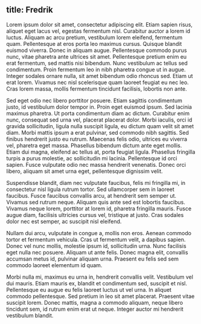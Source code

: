 title: Fredrik
---

Lorem ipsum dolor sit amet, consectetur adipiscing elit. Etiam sapien risus, aliquet eget lacus vel, egestas fermentum nisl. Curabitur auctor a lorem id luctus. Aliquam ac arcu pretium, vestibulum lorem eleifend, fermentum quam. Pellentesque at eros porta leo maximus cursus. Quisque blandit euismod viverra. Donec in aliquam augue. Pellentesque commodo purus nunc, vitae pharetra ante ultrices sit amet. Pellentesque pretium enim eu erat fermentum, sed mattis nisi bibendum. Nunc vestibulum ac tellus sed condimentum. Proin fermentum leo in nibh pharetra congue ut in augue. Integer sodales ornare nulla, sit amet bibendum odio rhoncus sed. Etiam ut erat lorem. Vivamus nec nisl scelerisque quam laoreet feugiat eu nec leo. Cras lorem massa, mollis fermentum tincidunt facilisis, lobortis non ante.

Sed eget odio nec libero porttitor posuere. Etiam sagittis condimentum justo, id vestibulum dolor tempor in. Proin eget euismod ipsum. Sed lacinia maximus pharetra. Ut porta condimentum diam ac dictum. Curabitur enim nunc, consequat sed urna vel, placerat placerat dolor. Morbi iaculis, orci id gravida sollicitudin, ligula nulla suscipit ligula, eu dictum quam velit sit amet diam. Morbi mattis ipsum a erat pulvinar, sed commodo nibh sagittis. Sed finibus hendrerit justo eu rutrum. Maecenas felis odio, ultrices eu viverra vel, pharetra eget massa. Phasellus bibendum dictum ante eget mollis. Etiam dui magna, eleifend ac tellus at, porta feugiat ligula. Phasellus fringilla turpis a purus molestie, ac sollicitudin mi lacinia. Pellentesque id orci sapien. Fusce vulputate odio nec massa hendrerit venenatis. Donec orci libero, aliquam sit amet urna eget, pellentesque dignissim velit.

Suspendisse blandit, diam nec vulputate faucibus, felis mi fringilla mi, in consectetur nisl ligula rutrum tortor. Sed ullamcorper sem in laoreet faucibus. Fusce faucibus convallis arcu, at hendrerit sem semper ut. Vivamus sed rutrum neque. Aliquam quis ante sed est lobortis faucibus. Vivamus neque lorem, porttitor at lorem id, pharetra fringilla mauris. Fusce augue diam, facilisis ultricies cursus vel, tristique at justo. Cras sodales dolor nec est semper, ac suscipit nisl eleifend.

Nullam dui arcu, vulputate in congue a, mollis non eros. Aenean commodo tortor et fermentum vehicula. Cras ut fermentum velit, a dapibus sapien. Donec vel nunc mollis, molestie ipsum id, sollicitudin urna. Nunc facilisis eget nulla nec posuere. Aliquam ut ante felis. Donec magna elit, convallis accumsan metus id, pulvinar aliquam urna. Praesent eu felis sed sem commodo laoreet elementum id quam.

Morbi nulla mi, maximus eu urna in, hendrerit convallis velit. Vestibulum vel dui mauris. Etiam mauris ex, blandit et condimentum sed, suscipit et nisl. Pellentesque eu augue eu felis laoreet luctus ut vel urna. In aliquet commodo pellentesque. Sed pretium in leo sit amet placerat. Praesent vitae suscipit lorem. Donec mattis, magna a commodo aliquam, neque libero tincidunt sem, id rutrum enim erat ut neque. Integer auctor mi hendrerit vestibulum blandit.
